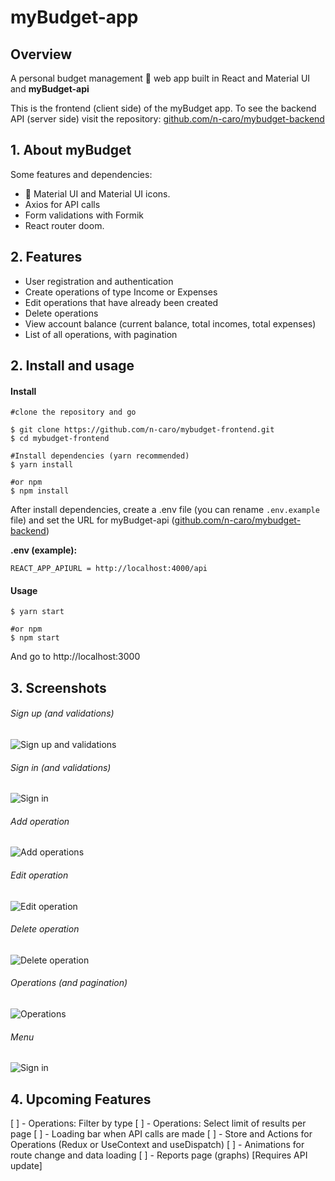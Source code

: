 # myBudget-app

## Overview

A personal budget management 💸 web app built in React and Material UI and **myBudget-api**

This is the frontend (client side) of the myBudget app. To see the backend API (server side) visit the repository: [github.com/n-caro/mybudget-backend](https://github.com/n-caro/mybudget-backend)

## 1. About myBudget
Some features and dependencies:

* 🎨 Material UI and Material UI icons.
* Axios for API calls
* Form validations with Formik
* React router doom.

## 2. Features
* User registration and authentication
* Create operations of type Income or Expenses
* Edit operations that have already been created
* Delete operations
* View account balance (current balance, total incomes, total expenses)
* List of all operations, with pagination
## 2. Install and usage

#### Install

```shell
#clone the repository and go

$ git clone https://github.com/n-caro/mybudget-frontend.git
$ cd mybudget-frontend

#Install dependencies (yarn recommended)
$ yarn install

#or npm
$ npm install
```

After install dependencies, create a .env file (you can rename `.env.example` file) and set the URL for myBudget-api ([github.com/n-caro/mybudget-backend](https://github.com/n-caro/mybudget-backend))

**.env (example):**

```
REACT_APP_APIURL = http://localhost:4000/api
```

#### Usage

```shell
$ yarn start

#or npm
$ npm start
```

And go to http://localhost:3000

## 3. Screenshots
###### Sign up (and validations)
![Sign up and validations](docs/resources/signUp-validations.gif)

###### Sign in (and validations)
![Sign in](docs/resources/login.gif)

###### Add operation
![Add operations](docs/resources/addOperation.gif)

###### Edit operation
![Edit operation](docs/resources/edit.gif)

###### Delete operation
![Delete operation](docs/resources/delete.gif)

###### Operations (and pagination)
![Operations](docs/resources/operations.gif)

###### Menu
![Sign in](docs/resources/actions-logout.gif)

## 4. Upcoming Features

[ ] - Operations: Filter by type
[ ] - Operations: Select limit of results per page
[ ] - Loading bar when API calls are made
[ ] - Store and Actions for Operations (Redux or UseContext and useDispatch)
[ ] - Animations for route change and data loading
[ ] - Reports page (graphs) [Requires API update]